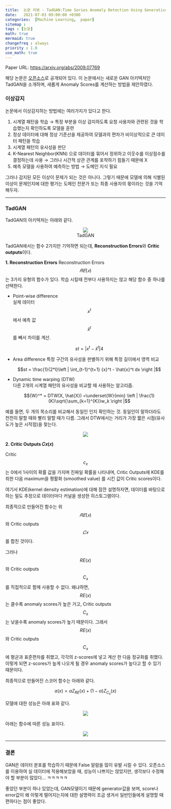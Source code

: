 ```yaml
---
title:  논문 리뷰 - TadGAN:Time Series Anomaly Detection Using Generative Adversarial Networks
date:   2021-07-03 09:00:00 +0300
categories:  [Machine Learning,  paper]
sitemap :
tags : [논문]
math: true
mermaid: true
changefreq : always
priority : 1.0
use_math: true
---
```


Paper URL: <https://arxiv.org/abs/2009.07769>

해당 논문은 [오픈소스](https://github.com/signals-dev/Orion)로 공개되어 있다.  이 논문에서는 새로운 GAN 아키텍처인 TadGAN을 소개하며, 새롭게 Anomaly Scores를 계산하는 방법을 제안하였다. 


### 이상감지 

논문에서 이상감지하는 방법에는 여러가지가 있다고 한다. 

1. 시계열 패턴을 학습 → 특정 부분을 이상 감지하도록 요청 
사용자와 관련된 것을 학습했는지 확인하도록 모델을 훈련 
2. 정상 데이터에 대해 정상 기준선을 제공하여 모델과의 편차가 비이상적으로 큰 데이터 패턴을 학습 
3. 시계열 패턴의 유사성을 판단
4. K-Nearest Neighbor(KNN) 으로 데이터를 묶어서 정위하고 이웃수를 이상점수를 결정하는데 사용 → 그러나 시간적 상관 관계를 포착하기 힘들기 때문에 X
5. 예측 모델을 사용하여 예측하는 방법 → 도메인 지식 필요


그러나 감지된 모든 이상이 문제가 되는 것은 아니다. 그렇기 때문에 모델에 의해 식별된 이상이 문제인지에 대한 평가는 도메인 전문가 또는 최종 사용자의 몫이라는 것을 기억해두자. 


-------

### TadGAN 

TadGAN의 아키텍처는 아래와 같다. 

<center><img src="../../assets/images/tadgan.png" ></center> 
<center> TadGAN </center> 



TadGAN에서는 함수 2가지만 기억하면 되는데, **Reconstruction Errors**와 **Critic outputs**이다.


**1. Reconstruction Errors**
Reconstruction Errors $$𝑅𝐸(𝑥)$$는 3가지 유형의 함수가 있다. 학습 시킬때 전부다 사용하지는 않고 해당 함수 중 하나를 선택한다. 

* Point-wise difference  
실제 데이터 $$x^t$$ 에서 예측 값 $$\hat{x} ^t$$ 를 빼서 차이를 계산.

    $$st = |{x}^t - \hat{x}^t |4$$  


* Area difference
특정 구간의 유사성을 판별하기 위해 특정 길이에서 영역 비교

    $$st = \frac{1}{2*l}\left | \int_{t-1}^{t+1} {x}^t - \hat{x}^t dx \right |$$

* Dynamic time warping (DTW)  
다른 2개의 시계열 패턴의 유사성을 비교할 때 사용하는 알고리즘.

    $${W}^* = DTW(X, \hat{X}) =\underset{W}{min} \left | \frac{1}{K}\sqrt{\sum_{k=1}^{K}}w_k \right |$$

예를 들면, 두 개의 목소리를 비교해서 동일인 인지 확인하는 것. 동일인이 말하더라도 천천히 말할 때와 빨리 말할 때가 다름. 그래서 DTW에서는 거리가 가장 짧은 시점(유사도가 높은 시작점)을 찾는다.


<center><img src="../../assets/images/dtw.png" ></center> 


**2. Critic Outputs  𝐶𝑥(𝑥)**

Critic $$c_x$$는 0에서 1사이의 확률 값을 가지며 진짜일 확률을 나타내며, Critic Outputs에 KDE를 취한 다음 maximum을 평활화 (smoothed value) 를 시킨 값이 Critic scores이다.

여기서 KDE(kernel density estimation)에 대해 잠깐 설명하자면, 데이터를 바탕으로 하는 밀도 추정으로 데이터마다 커널을 생성한 히스토그램이다.


최종적으로 만들어진 함수는 위 $$𝑅𝐸(𝑥)$$ 와 Critic outputs $$𝐶𝑥$$ 를 합친 것이다.

그러나 $$RE(x)$$와 Critic outputs $$C_x$$를 직접적으로 함께 사용할 수 없다.
왜냐하면, $$RE(x)$$는 클수록 anomaly scores가 높은 거고, Critic outputs $$C_x$$는 낮을수록 anomaly scores가 높기 때문이다. 그래서 $$RE(x)$$와 Critic outputs $$C_x$$에 평균과 표준편차를 취했고, 각각의 z-scores에 넣고 계산 한 다음 정규화를 취했다. 이렇게 되면 z-scores가 높게 나오게 될 경우 anomaly scores가 높다고 할 수 있기 때문이다. 

최종적으로 만들어진 스코어 함수는 아래와 같다.

$$a(x) = αZ_{RE}(x) + (1 − α)Z_{C_{x}}(x)$$


모델애 대한 성능은 아래 표와 같다.

<center><img src="../../assets/images/tadgan_2.png" ></center> 

아래는 함수에 따른 성능 표이다. 

<center><img src="../../assets/images/tadgan_1.png" ></center> 


--------

### 결론

GAN은 데이터 분포를 학습하기 때문에 False 알람을 많이 유발 시킬 수 있다. 오픈소스를 이용하여 실 데이터에 적용해보았을 때, 성능이 나쁘지는 않았지만, 생각보다 수정해야 할 부분이 많았다... ㅋㅋㅋㅋㅋ 

좋았던 부분이 하나 있었는데, GAN모델이기 때문에 generator값을 보며, score나 error값이 왜 이렇게 떨어지는지에 대한 설명력이 조금 생겨서 일반인들에게 설명할 때 편하다는 점이 좋았다. 



